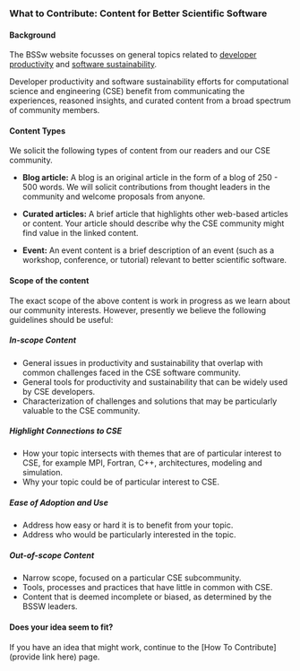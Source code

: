 ### What to Contribute: Content for Better Scientific Software

#### Background

The BSSw website focusses on general topics related to [developer productivity](Articles/WhatIsProductivity.md) and [software sustainability](Articles/WhatIsSustainability.md).  

Developer productivity and software sustainability efforts for computational science and engineering (CSE) benefit from communicating the experiences, reasoned insights, and curated content from a broad spectrum of community members.

#### Content Types

We solicit the following types of content from our readers and our CSE community.

<!---

- **"What Is" document:** This is a simple document that defines terms and concepts in a particular topic area.  For example, the article could describe terms and concepts related to automated testing.  This kind of document is often helpful as background for "How To" documents that describe testing processes.
  - folder: [Articles](Articles/README.md)
- **"How To" document:** A document that describes a process for improving productivity and sustainability.
  - folder: [Articles](Articles/README.md)
- **Original experience:** An original article (brevity is appreciated) to inform the CSE community about how to improve developer productivity and software sustainability.
  - folder: [Articles](Articles/README.md)
  
-->
- **Blog article:** A blog is an original article in the form of a blog of 250 - 500 words.  We will solicit contributions from thought leaders in the community and welcome proposals from anyone.
 <!--  - folder: [Articles/Blog](Articles/Blog/README.md) -->

- **Curated articles:** A brief article that highlights other web-based articles or content.  Your article should describe why the CSE community might find value in the linked content.
<!-- - folder: [CuratedContent](CuratedContent/README.md) -->

- **Event:** An event content is a brief description of an event (such as a workshop, conference, or tutorial) relevant to better scientific software.
  <!-- - folder: [Events](Events/README.md) -->

#### Scope of the content
The exact scope of the above content is work in progress as we learn about our community interests.  However, presently we believe the following guidelines should be useful:

##### In-scope Content
- General issues in productivity and sustainability that overlap with common challenges faced in the CSE software community.
- General tools for productivity and sustainability that can be widely used by CSE developers.
- Characterization of challenges and solutions that may be particularly valuable to the CSE community.

##### Highlight Connections to CSE
- How your topic intersects with themes that are of particular interest to CSE, for example MPI, Fortran, C++, architectures, modeling and simulation.
- Why your topic could be of particular interest to CSE.

##### Ease of Adoption and Use
- Address how easy or hard it is to benefit from your topic.
- Address who would be particularly interested in the topic.

##### Out-of-scope Content
- Narrow scope, focused on a particular CSE subcommunity.
- Tools, processes and practices that have little in common with CSE.
- Content that is deemed incomplete or biased, as determined by the BSSW leaders.

#### Does your idea seem to fit?

If you have an idea that might work, continue to the [How To Contribute](provide link here) page.

<!---
Publish: no
---!>
